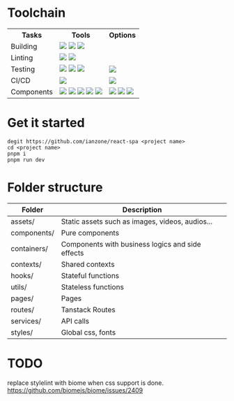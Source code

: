 # Toolchain

<!-- <a href=""><img src=''></a> -->

<table>
  <tr>
    <th>Tasks</th>
    <th>Tools</th>
    <th>Options</th>
  </tr>
  <tr>
    <td>Building</td>
    <td>
      <a href="https://pnpm.io/zh/installation"><img src='https://img.shields.io/badge/pnpm-orange?logo=pnpm&labelColor=grey'></a>
      <a href="https://www.typescriptlang.org/"><img src='https://badges.aleen42.com/src/typescript.svg'></a>
      <a href="https://cn.vitejs.dev/"><img src='https://badges.aleen42.com/src/vitejs.svg'></a>
    </td>
    <td></td>
  </tr>
  <tr>
    <td>Linting</td>
    <td>
      <a href="https://biomejs.dev/zh-cn/guides/getting-started/"><img src='https://img.shields.io/badge/Biome-blue?logo=biome&labelColor=grey'></a>
      <a href="https://stylelint.io/"><img src='https://img.shields.io/badge/Stylelint-blue?logo=Stylelint&labelColor=grey'></a>
    </td>
    <td></td>
  </tr>
  <tr>
    <td>Testing</td>
    <td>
      <a href="https://cn.vitest.dev/guide/"><img src='https://img.shields.io/badge/Vitest-729b1b?logo=Vitest&labelColor=grey'></a>
      <a href="https://testing-library.com/docs/react-testing-library/intro/"><img src='https://img.shields.io/badge/Testing_Library-E33332?logo=testinglibrary&labelColor=grey'></a>
      <a href="https://fakerjs.dev/api/"><img src='https://img.shields.io/badge/Mock-Faker-blue'></a>
    </td>
    <td>
      <a href="https://playwright.dev/docs/intro"><img src='https://img.shields.io/badge/Playwright-2EAD33?logo=playwright&labelColor=grey'></a>
    </td>
  </tr>
  <tr>
    <td>CI/CD</td>
    <td>
      <a href="https://github.com/evilmartians/lefthook/"><img src='https://img.shields.io/badge/Lefthook-ff1e1e?labelColor=grey&logo=git'></a>
    </td>
    <td>
      <a href="https://semantic-release.gitbook.io/semantic-release"><img src='https://img.shields.io/badge/semantic-e10079?logo=semantic-release&labelColor=grey'></a>
    </td>
  </tr>
  <tr>
    <td>Components</td>
    <td>
      <a href="https://react.dev/learn"><img src='https://img.shields.io/badge/React-149eca?logo=React&labelColor=grey'></a>
      <a href="https://ant-design.gitee.io/components/overview-cn/?theme=dark"><img src='https://img.shields.io/badge/AntDesign-blue?logo=antdesign&labelColor=grey'></a>
      <a href="https://tailwindcss.com/docs/guides/vite"><img src='https://img.shields.io/badge/tailwindcss-06B6D4?logo=tailwindcss&labelColor=grey'></a>
      <a href="https://tanstack.com/query/latest/docs/framework/react/overview/"><img src='https://img.shields.io/badge/TanstackQuery-FF4154?logo=reactquery&labelColor=grey'></a>
      <a href="https://tanstack.com/router/latest/docs/framework/react/overview"><img src='https://img.shields.io/badge/TanstackRouter-green?logo=reactquery&labelColor=grey'></a>
    </td>
    <td>
      <a href="https://component.gallery/"><img src='https://img.shields.io/badge/</>-Gallery-black?labelColor=grey'></a>
      <a href="https://ui.shadcn.com/"><img src='https://img.shields.io/badge/shadcnui-06B6D4?logo=shadcnui&labelColor=grey'></a>
      <a href="https://vite-pwa-org.netlify.app/"><img src='https://img.shields.io/badge/PWA-35849a?logo=pwa&labelColor=grey'></a>
    </td>
  </tr>
</table>

# Get it started

```
degit https://github.com/ianzone/react-spa <project name>
cd <project name>
pnpm i
pnpm run dev
```

# Folder structure

| Folder      | Description                                      |
| ----------- | ------------------------------------------------ |
| assets/     | Static assets such as images, videos, audios...  |
| components/ | Pure components                                  |
| containers/ | Components with business logics and side effects |
| contexts/   | Shared contexts                                  |
| hooks/      | Stateful functions                               |
| utils/      | Stateless functions                              |
| pages/      | Pages                                            |
| routes/     | Tanstack Routes                                  |
| services/   | API calls                                        |
| styles/     | Global css, fonts                                |

# TODO

replace stylelint with biome when css support is done. https://github.com/biomejs/biome/issues/2409

